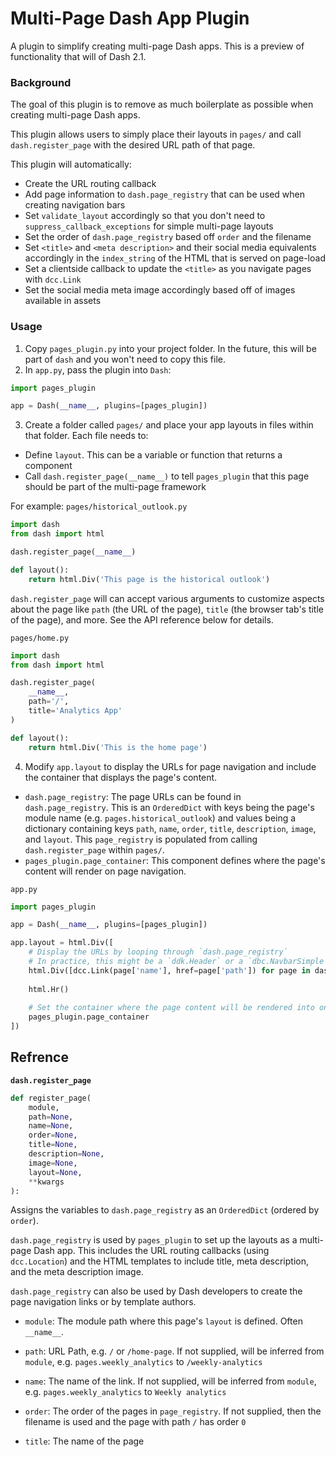# Multi-Page Dash App Plugin

A plugin to simplify creating multi-page Dash apps. This is a preview of functionality that will of Dash 2.1.

### Background

The goal of this plugin is to remove as much boilerplate as possible when creating multi-page Dash apps.

This plugin allows users to simply place their layouts in `pages/` and call `dash.register_page` with the desired URL path of that page.

This plugin will automatically:
- Create the URL routing callback
- Add page information to `dash.page_registry` that can be used when creating navigation bars
- Set `validate_layout` accordingly so that you don't need to `suppress_callback_exceptions` for simple multi-page layouts
- Set the order of `dash.page_registry` based off `order`  and the filename
- Set `<title>` and `<meta description>` and their social media equivalents accordingly in the `index_string` of the HTML that is served on page-load
- Set a clientside callback to update the `<title>` as you navigate pages with `dcc.Link`
- Set the social media meta image accordingly based off of images available in assets

### Usage

1. Copy `pages_plugin.py` into your project folder. In the future, this will be part of `dash` and you won't need to copy this file.
2. In `app.py`, pass the plugin into `Dash`:

```python
import pages_plugin

app = Dash(__name__, plugins=[pages_plugin])
```
3. Create a folder called `pages/` and place your app layouts in files within that folder. Each file needs to:
- Define `layout`. This can be a variable or function that returns a component
- Call `dash.register_page(__name__)` to tell `pages_plugin` that this page should be part of the multi-page framework

For example:
`pages/historical_outlook.py`
```python
import dash
from dash import html

dash.register_page(__name__)

def layout():
    return html.Div('This page is the historical outlook')
```

`dash.register_page` will can accept various arguments to customize aspects about the page like `path` (the URL of the page), `title` (the browser tab's title of the page), and more. See the API reference below for details.

`pages/home.py`
```python
import dash
from dash import html

dash.register_page(
    __name__,
    path='/',
    title='Analytics App'
)

def layout():
    return html.Div('This is the home page')
```

4. Modify `app.layout` to display the URLs for page navigation and include the container that displays the page's content.
- `dash.page_registry`: The page URLs can be found in `dash.page_registry`. This is an `OrderedDict` with keys being the page's module name (e.g. `pages.historical_outlook`) and values being a dictionary containing keys `path`, `name`, `order`, `title`, `description`, `image`, and `layout`. This `page_registry` is populated from calling `dash.register_page` within `pages/`.
- `pages_plugin.page_container`: This component defines where the page's content will render on page navigation.

`app.py`

```python
import pages_plugin

app = Dash(__name__, plugins=[pages_plugin])

app.layout = html.Div([
    # Display the URLs by looping through `dash.page_registry`
    # In practice, this might be a `ddk.Header` or a `dbc.NavbarSimple`
    html.Div([dcc.Link(page['name'], href=page['path']) for page in dash.page_registry),
    
    html.Hr()
    
    # Set the container where the page content will be rendered into on page navigation
    pages_plugin.page_container
])
```

## Refrence

**`dash.register_page`**

```python
def register_page(
    module,
    path=None,
    name=None,
    order=None,
    title=None,
    description=None,
    image=None,
    layout=None,
    **kwargs
):
```

Assigns the variables to `dash.page_registry` as an `OrderedDict` 
(ordered by `order`). 

`dash.page_registry` is used by `pages_plugin` to set up the layouts as 
a multi-page Dash app. This includes the URL routing callbacks 
(using `dcc.Location`) and the HTML templates to include title,
meta description, and the meta description image.

`dash.page_registry` can also be used by Dash developers to create the 
page navigation links or by template authors.

- `module`:
   The module path where this page's `layout` is defined. Often `__name__`.

- `path`:
   URL Path, e.g. `/` or `/home-page`.
   If not supplied, will be inferred from `module`,
   e.g. `pages.weekly_analytics` to `/weekly-analytics`

- `name`:
   The name of the link.
   If not supplied, will be inferred from `module`,
   e.g. `pages.weekly_analytics` to `Weekly analytics`

- `order`:
   The order of the pages in `page_registry`.
   If not supplied, then the filename is used and the page with path `/` has
   order `0`

- `title`:
   The name of the page <title>. That is, what appears in the browser title.
   If not supplied, will use the supplied `name` or will be inferred by module,
   e.g. `pages.weekly_analytics` to `Weekly analytics`

- `description`:
   The <meta type="description"></meta>.
   If not supplied, then nothing is supplied.
    
- `image`:
   The meta description image used by social media platforms.
   If not supplied, then it looks for the following images in `assets/`:
    - A page specific image: `assets/<title>.<extension>` is used, e.g. `assets/weekly_analytics.png`
    - A generic app image at `assets/app.<extension>`
    - A logo at `assets/logo.<extension>`

- `layout`:
   The layout function or component for this page.
   If not supplied, then looks for `layout` from within the supplied `module`.

- `**kwargs`:
   Arbitrary keyword arguments that can be stored


`page_registry` stores the original property that was passed in under 
`supplied_<property>` and the coerced property under `<property>`. 
For example, if this was called:
```
register_page(
    'pages.historical_outlook',
    name='Our historical view',
    custom_key='custom value'
)
```
Then this will appear in `page_registry`:
```
OrderedDict([
    (
        'pages.historical_outlook', 
        dict(
            module='pages.historical_outlook',
            
            supplied_path=None,
            path='/historical-outlook',
            
            supplied_name='Our historical view',
            name='Our historical view',
            
            supplied_title=None,
            title='Our historical view'
            
            supplied_description=None,
            description='Our historical view',
            
            supplied_order=None,
            order=1,
            
            supplied_layout=None,
            layout=<function pages.historical_outlook.layout>,
            
            custom_key='custom value'
        )
    ),
])
```
